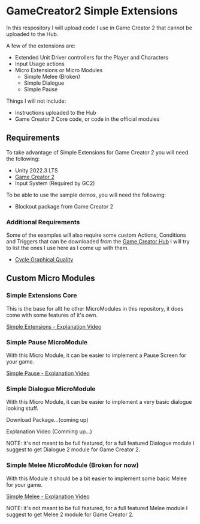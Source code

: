 # GameCreator2 Simple Extensions
In this respository I will upload code I use in Game Creator 2 that cannot be uploaded to the Hub.

A few of the extensions are:
- Extended Unit Driver controllers for the Player and Characters
- Input Usage actions
- Micro Extensions or Micro Modules
  - Simple Melee (Broken)
  - Simple Dialogue
  - Simple Pause

Things I will not include:
- Instructions uploaded to the Hub
- Game Creator 2 Core code, or code in the official modules

## Requirements
To take advantage of Simple Extensions for Game Creator 2 you will need the following:
- Unity 2022.3 LTS
- [Game Creator 2](https://assetstore.unity.com/packages/tools/game-toolkits/game-creator-2-203069)
- Input System (Required by GC2)

To be able to use the sample demos, you will need the following:
- Blockout package from Game Creator 2

### Additional Requirements
Some of the examples will also require some custom Actions, Conditions and Triggers that can be downloaded from the [Game Creator Hub](https://gamecreator.io/hub)
I will try to list the ones I use here as I come up with them.
- [Cycle Graphical Quality](https://gamecreator.io/hub/BRQO5fuWZYebZS3un19q)

## Custom Micro Modules

### Simple Extensions Core
This is the base for allt he other MicroModules in this repository, it does come with some features of it's own.

[Simple Extensions - Explanation Video](https://youtu.be/e5hsQKQFwBA)

### Simple Pause MicroModule
With this Micro Module, it can be easier to implement a Pause Screen for your game.

[Simple Pause - Explanation Video](https://youtu.be/hJvmDrvHcGc)

### Simple Dialogue MicroModule
With this Micro Module, it can be easier to implement a very basic dialogue looking stuff.

Download Package...(coming up)

Explanation Video (Comming up...)

NOTE: it's not meant to be full featured, for a full featured Dialogue module I suggest to get Dialogue 2 module for Game Creator 2.

### Simple Melee MicroModule (Broken for now)
With this Module it should be a bit easier to implement some basic Melee for your game.

[Simple Melee - Explanation Video](https://youtu.be/azZ8kYV1wYU)

NOTE: it's not meant to be full featured, for a full featured Melee module I suggest to get Melee 2 module for Game Creator 2.
